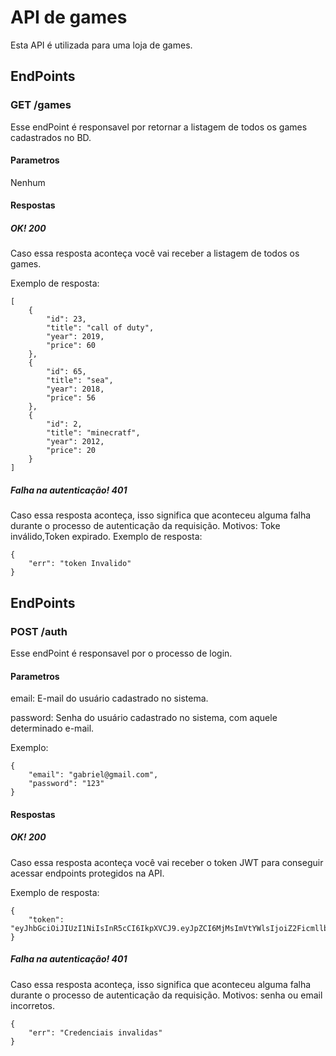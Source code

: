 # API de games
Esta API é utilizada para uma loja de games.

## EndPoints
### GET /games
Esse endPoint é responsavel por retornar a listagem de todos os games cadastrados no BD.

#### Parametros
Nenhum

#### Respostas
##### OK! 200
Caso essa resposta aconteça você vai receber a listagem de todos os games.

Exemplo de resposta:
```
[
    {
        "id": 23,
        "title": "call of duty",
        "year": 2019,
        "price": 60
    },
    {
        "id": 65,
        "title": "sea",
        "year": 2018,
        "price": 56
    },
    {
        "id": 2,
        "title": "minecratf",
        "year": 2012,
        "price": 20
    }
]
```
##### Falha na autenticação! 401
Caso essa resposta aconteça, isso significa que aconteceu alguma falha durante o processo de autenticação da requisição. Motivos: Toke inválido,Token expirado.
Exemplo de resposta:
```
{
    "err": "token Invalido"
}
```


## EndPoints
### POST /auth
Esse endPoint é responsavel por o processo de login.

#### Parametros
email: E-mail do usuário cadastrado no sistema.

password: Senha do usuário cadastrado no sistema, com aquele determinado e-mail.

Exemplo:
```
{
    "email": "gabriel@gmail.com",
    "password": "123"
}
```
#### Respostas
##### OK! 200
Caso essa resposta aconteça você vai receber o token JWT para conseguir acessar endpoints protegidos na API.

Exemplo de resposta:
```
{
    "token": "eyJhbGciOiJIUzI1NiIsInR5cCI6IkpXVCJ9.eyJpZCI6MjMsImVtYWlsIjoiZ2FicmllbEBnbWFpbC5jb20iLCJpYXQiOjE2NDQ1MDkzNTYsImV4cCI6MTY0NDUyMzc1Nn0.BoUYrWB8W32dXUPtjo4YVd3hf42hBSB7K1u3TUR0nbQ"
}
```
##### Falha na autenticação! 401
Caso essa resposta aconteça, isso significa que aconteceu alguma falha durante o processo de autenticação da requisição. Motivos: senha ou email incorretos.
```
{
    "err": "Credenciais invalidas"
}
```
